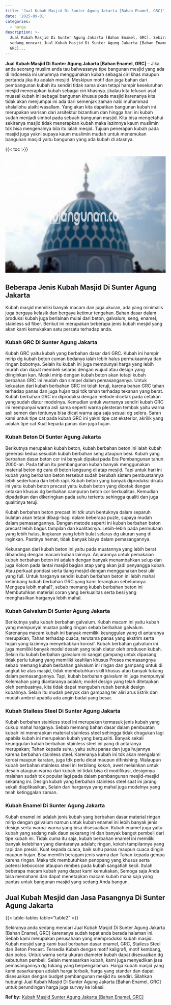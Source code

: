 ```yaml
---
title: 'Jual Kubah Masjid Di Sunter Agung Jakarta [Bahan Enamel, GRC]'
date: '2025-09-01'
categories:
  - harga
description: >-
  Jual Kubah Masjid Di Sunter Agung Jakarta [Bahan Enamel, GRC]. Sekiranya anda
  sedang mencari Jual Kubah Masjid Di Sunter Agung Jakarta [Bahan Enamel,
  GRC]...
---
```


**Jual Kubah Masjid Di Sunter Agung Jakarta \[Bahan Enamel, GRC\]** – Jika anda seorang muslim anda tau bahwasanya tipe bangunan mesjid yang ada di Indonesia ini umumnya menggunakan kubah sebagai ciri khas maupun pertanda jika itu adalah mesjid. Meskipun motif dan juga bahan dari pembangunan kubah itu sendiri tidak sama akan tetapi hampir keseluruhan mesjid menerapkan kubah sebagai ciri khasnya. jikalau kita telusuri asal muasal kubah ini sebagai bangunan khusus pada masjid karenanya kita tidak akan menjumpai ini ada dari semenjak zaman nabi muhammad shalallohu alaihi wasallam. Yang akan kita dapatkan bangunan kubah ini merupakan warisan dari arsitektur bizantium dan hingga hari ini kubah sudah menjadi simbol pada sebuah bangunan masjid. Kita bisa mengetahui sekiranya masjid tidak menerapkan kubah maka lazimnya kaum muslimin tdk bisa mengenalnya bila itu ialah mesjid. Tujuan penerapan kubah pada masjid juga yakni supaya kaum muslimin mudah untuk menemukan bangunan masjid yaitu bangunan yang ada kubah di atasnya.

{{< toc >}}

![Jual Kubah Masjid Di Sunter Agung Jakarta [Bahan Enamel, GRC]](/images/jual-kubah-masjid-44.png)

## Beberapa Jenis Kubah Masjid Di Sunter Agung Jakarta

Kubah masjid memiliki banyak macam dan juga ukuran, ada yang minimalis juga bergaya kelasik dan bergaya ketimur tengahan. Bahan dasar dalam produksi kubah juga berlainan mulai dari beton, galvalum, seng, enamel, stainless sd fiber. Berikut ini merupakan beberapa jenis kubah mesjid yang akan kami kemukakan satu persatu terhadap anda.

### Kubah GRC Di Sunter Agung Jakarta

Kubah GRC yaitu kubah yang berbahan dasar dari GRC. Kubah ini hampir mirip dg kubah beton cuman bedanya ialah lebih halus permukaannya dan ringan bobotnya. Selain itu kubah ini juga mempunyai harga yang lebih murah dan dapat membeli selaras dengan wujud atau design yang diinginkan kan. Meski mirip dengan kubah beton akan tetapi kubah berbahan GRC ini mudah dan simpel dalam pemasangannya. Untuk kekuatan dari kubah berbahan GRC ini telah teruji, karena bahan GRC tahan terhadap panas dan juga hujan tapi tdk tahan terhadap tekanan yang berat. Kubah berbahan GRC ini diproduksi dengan metode dicetak pada cetakan yang sudah diatur modelnya. Kemudian untuk warnanya sendiri kubah GRC ini mempunyai warna asli sama seperti warna plesteran tembok yaitu warna asli semen dan tentunya bisa dicat warna apa saja sesuai dg selera. Saran kami untuk tipe cat pada kubah GRC ini yakni tipe cat eksterior, akrilik yang adalah tipe cat Kuat kepada panas dan juga hujan.

### Kubah Beton Di Sunter Agung Jakarta

Berikutnya merupakan kubah beton, kubah berbahan beton ini ialah kubah generasi kedua sesudah kubah berbahan seng ataupun besi. Kubah yang berbahan dasar beton cor ini banyak dipakai pada Era Pembangunan tahun 2000-an. Pada tahun itu pembangunan kubah banyak menggunakan material beton dg cara di beton langsung di atap mesjid. Tapi untuk hari ini kubah yang berbahan beton tersebut sudah berubah sistem pembuatannya lebih sederhana dan lebih rapi. Kubah beton yang banyak diproduksi dikala ini yaitu kubah beton precast yaitu kubah beton yang dicetak dengan cetakan khusus dg berbahan campuran beton cor berkualitas. Kemudian dipadatkan dan dikeringkan pada suhu tertentu sehingga qualiti dan juga qualitinya teruji.

Kubah berbahan beton precast ini tdk utuh bentuknya dalam separuh bulatan akan tetapi dibagi-bagi dalam beberapa puzle, supaya mudah dalam pemasangannya. Dengan metode seperti ini kubah berbahan beton precast lebih bagus tampilan dan kualitasnya. Lebih-lebih pada permukaan yang lebih halus, lingkaran yang lebih bulat selaras dg ukuran yang di inginkan. Pastinya hemat, tidak banyak biaya dalam pemasangannya.

Kekurangan dari kubah beton ini yaitu pada muatannya yang lebih berat dibanding dengan macam kubah lainnya. Anjurannya untuk pemakaian kubah berbahan beton ini adalah dengan banyak menambahkan selup dan juga Kolom pada lantai masjid bagian atap yang akan jadi penyangga kubah. Atau perkuat pondasi serta tiang mesjid dengan menggunakan besi ulir yang full. Untuk harganya sendiri kubah berbahan beton ini lebih mahal ketimbang kubah berbahan GRC yang kami terangkan sebelumnya. Mengapa lebih mahal?, sebab memang kubah berbahan beton ini Membutuhkan material coran yang berkualitas serta besi yang menghasilkan harganya lebih mahal.

### Kubah Galvalum Di Sunter Agung Jakarta

Berikutnya yaitu kubah berbahan galvalum. Kubah macam ini yaitu kubah yang mempunyai muatan paling ringan sebab berbahan galvalum. Karenanya macam kubah ini banyak memiliki keunggulan yang di antaranya merupakan; Tahan terhadap cuaca, terutama panas yang ekstrim serta hujan yang lazimnya menyebabkan korosif. Kubah berbahan galvalum ini juga memiliki banyak model desain yang telah diatur oleh produsen kubah. Selain itu kubah berbahan galvalum ini sangat gampang untuk dipasang, tidak perlu tukang yang memiliki keahlian khusus Proses memasangnya sebab memang kubah berbahan galvalum ini ringan dan gampang untuk di angkat ke atas masjid, tidak membutuhkan skill khusus atau banyak tukang dalam pemasangannya. Tapi, kubah berbahan galvalum ini juga mempunyai Kelemahan yang diantaranya adalah; model design yang telah ditetapkan oleh pembuatnya, kita tidak dapat mengubah rubah bentuk design kubahnya. Selain itu mudah penyok dan gampang ter aliri arus listrik dan mudah ambrol apabila ada angin badai yang besar.

### Kubah Stailess Steel Di Sunter Agung Jakarta

Kubah berbahan stainless steel ini merupakan termasuk jenis kubah yang cukup mahal harganya. Sebab memang bahan dasar dalam pembuatan kubah ini menerapkan material stainless steel sehingga tidak diragukan lagi apabila kubah ini merupakan kubah yang berqualiti. Banyak sekali keunggulan kubah berbahan stainless steel ini yang di antaranya merupakan; Tahan kepada suhu, yaitu suhu panas dan juga hujannya karena berbahan stainless steel. Karenanya kubah ini tdk akan mengalami korosi maupun karatan, juga tdk perlu dicat maupun difinishing. Walaupun kubah berbahan stainless steel ini terbilang kokoh, awet melainkan untuk desain ataupun warna dari kubah ini tidak bisa di modifikasi, designnya malahan sudah tdk popular lagi pada dalam pembangunan mesjid-mesjid sekarang ini. Design kubah yang berbahan stainless steel saat ini jarang sekali diaplikasikan, Selain dari harganya yang mahal juga modelnya yang telah ketinggalan zaman.

### Kubah Enamel Di Sunter Agung Jakarta

Kubah enamel ini adalah jenis kubah yang berbahan dasar material ringan mirip dengan galvalum namun untuk kubah enamel ini lebih banyak jenis design serta warna-warna yang bisa disesuaikan. Kubah enamel juga yaitu kubah yang sedang naik daun sekarang ini dan banyak banget pembeli dari tipe kubah ini. Tidak cuma itu saja, kubah berbahan enamel ini memiliki banyak kelebihan yang diantaranya adalah; ringan, kokoh tampilannya yang rapi dan presisi, Kuat kepada cuaca, baik suhu panas maupun cuaca dingin maupun hujan. Bisa memilih beragam jenis warna dan Tahan kepada gempa karena ringan. Maka tdk membutuhkan penopang yang khusus serta potensi kebocoran ataupun rembes pada kubah sangatlah kecil. Itulah beberapa macam kubah yang dapat kami kemukakan, Semoga saja Anda bisa memahami dan dapat menetapkan macam kubah mana saja yang pantas untuk bangunan masjid yang sedang Anda bangun.

## Jual Kubah Mesjid dan Jasa Pasangnya Di Sunter Agung Jakarta

{{< table-tables table="table2" >}}

Sekiranya anda sedang mencari Jual Kubah Masjid Di Sunter Agung Jakarta \[Bahan Enamel, GRC\] karenanya sudah tepat anda berada halaman ini. Sebab kami merupakan perusahaan yang memproduksi kubah masjid. Kubah mesjid yang kami buat berbahan dasar enamel, GRC, Stailess Steel dan Beton Precast. Tersedia Kubah dengan motif kaligrafi, motif kembang, dan polos. Untuk warna serta ukuran diameter kubah dapat disesuaikan dg kebutuhan pembeli. Selain memasarkan kubah, kami juga menyedikan jasa pemasangannya dg tukang yang berpengalaman. Harga kubah masjid yang kami pasarkanpun adalah harga terbaik, harga yang standar dan dapat disesuaikan dengan budget pembangunan mesjid itu sendiri. Silahkan hubungi Jual Kubah Masjid Di Sunter Agung Jakarta \[Bahan Enamel, GRC\] untuk perundingan harga juga survey ke lokasi.

**Ref by:** [Kubah Masjid Sunter Agung Jakarta [Bahan Enamel, GRC]](https://id.wikipedia.org/wiki/Kubah)
